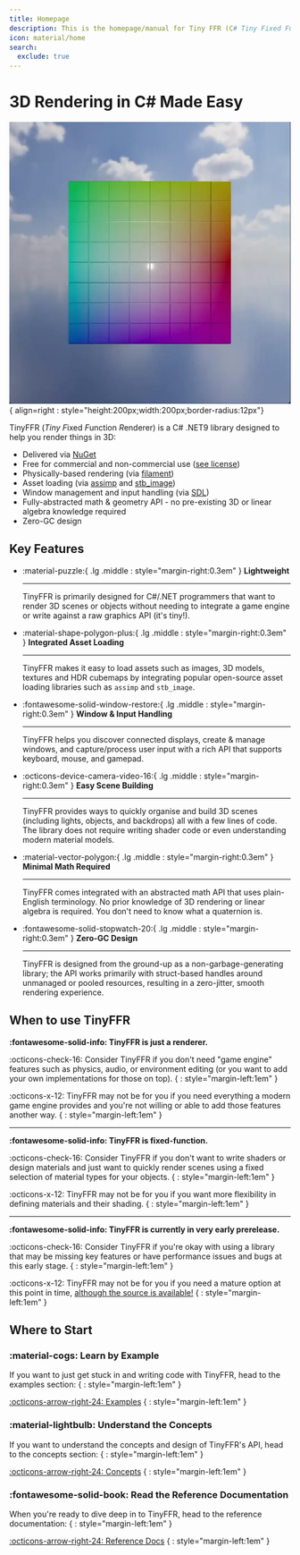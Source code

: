 ```yaml
---
title: Homepage
description: This is the homepage/manual for Tiny FFR (C# Tiny Fixed Function Rendering Library).
icon: material/home
search:
  exclude: true
---
```


# 3D Rendering in C\# Made Easy

![Rotating Cube](tffrcube.webp){ align=right : style="height:200px;width:200px;border-radius:12px"}

TinyFFR (*Tiny* *F*ixed *F*unction *R*enderer) is a C# .NET9 library designed to help you render things in 3D:

* Delivered via [NuGet](https://www.nuget.org/packages/Egodystonic.TinyFFR/)
* Free for commercial and non-commercial use ([see license](https://github.com/Egodystonic/TinyFFR/blob/main/LICENSE.md))
* Physically-based rendering (via [filament](https://github.com/google/filament))
* Asset loading (via [assimp](https://github.com/assimp/assimp) and [stb_image](https://github.com/nothings/stb))
* Window management and input handling (via [SDL](https://github.com/libsdl-org/SDL))
* Fully-abstracted math & geometry API - no pre-existing 3D or linear algebra knowledge required
* Zero-GC design

## Key Features

<div class="grid cards" markdown>

-   :material-puzzle:{ .lg .middle : style="margin-right:0.3em" } __Lightweight__

    ---

    TinyFFR is primarily designed for C#/.NET programmers that want to render 3D scenes or objects without needing to integrate a game engine or write against a raw graphics API (it's tiny!).

-   :material-shape-polygon-plus:{ .lg .middle : style="margin-right:0.3em" } __Integrated Asset Loading__

    ---

    TinyFFR makes it easy to load assets such as images, 3D models, textures and HDR cubemaps by integrating popular open-source asset loading libraries such as `assimp` and `stb_image`. 

-   :fontawesome-solid-window-restore:{ .lg .middle : style="margin-right:0.3em" } __Window & Input Handling__

    ---

    TinyFFR helps you discover connected displays, create & manage windows, and capture/process user input with a rich API that supports keyboard, mouse, and gamepad.

-   :octicons-device-camera-video-16:{ .lg .middle : style="margin-right:0.3em" } __Easy Scene Building__

    ---

    TinyFFR provides ways to quickly organise and build 3D scenes (including lights, objects, and backdrops) all with a few lines of code. The library does not require writing shader code or even understanding modern material models. 

-   :material-vector-polygon:{ .lg .middle : style="margin-right:0.3em" } __Minimal Math Required__

    ---

    TinyFFR comes integrated with an abstracted math API that uses plain-English terminology. No prior knowledge of 3D rendering or linear algebra is required. You don't need to know what a quaternion is.

-   :fontawesome-solid-stopwatch-20:{ .lg .middle : style="margin-right:0.3em" } __Zero-GC Design__

    ---

    TinyFFR is designed from the ground-up as a non-garbage-generating library; the API works primarily with struct-based handles around unmanaged or pooled resources, resulting in a zero-jitter, smooth rendering experience.

</div>  

## When to use TinyFFR

__:fontawesome-solid-info: TinyFFR is just a renderer.__

<span class="tffr-affirmative">:octicons-check-16:</span> Consider TinyFFR if you don't need "game engine" features such as physics, audio, or environment editing (or you want to add your own implementations for those on top).
{ : style="margin-left:1em" }

<span class="tffr-negative">:octicons-x-12:</span> TinyFFR may not be for you if you need everything a modern game engine provides and you're not willing or able to add those features another way.
{ : style="margin-left:1em" }

---

__:fontawesome-solid-info: TinyFFR is fixed-function.__

<span class="tffr-affirmative">:octicons-check-16:</span> Consider TinyFFR if you don't want to write shaders or design materials and just want to quickly render scenes using a fixed selection of material types for your objects.
{ : style="margin-left:1em" }

<span class="tffr-negative">:octicons-x-12:</span> TinyFFR may not be for you if you want more flexibility in defining materials and their shading.
{ : style="margin-left:1em" }

---

__:fontawesome-solid-info: TinyFFR is currently in very early prerelease.__ 

<span class="tffr-affirmative">:octicons-check-16:</span> Consider TinyFFR if you're okay with using a library that may be missing key features or 
have performance issues and bugs at this early stage. 
{ : style="margin-left:1em" }

<span class="tffr-negative">:octicons-x-12:</span> TinyFFR may not be for you if you need a mature option at this point in time, [although the source is available!](https://github.com/Egodystonic/TinyFFR)
{ : style="margin-left:1em" }

## Where to Start

### :material-cogs: Learn by Example

If you want to just get stuck in and writing code with TinyFFR, head to the examples section:
{ : style="margin-left:1em" }

[:octicons-arrow-right-24: Examples](/examples/index.md)
{ : style="margin-left:1em" }

### :material-lightbulb: Understand the Concepts

If you want to understand the concepts and design of TinyFFR's API, head to the concepts section:
{ : style="margin-left:1em" }

[:octicons-arrow-right-24: Concepts](/concepts/index.md)
{ : style="margin-left:1em" }

### :fontawesome-solid-book: Read the Reference Documentation

When you're ready to dive deep in to TinyFFR, head to the reference documentation:
{ : style="margin-left:1em" }

[:octicons-arrow-right-24: Reference Docs](/reference/index.md)
{ : style="margin-left:1em" }